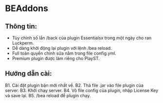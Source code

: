 # BEAddons
## Thông tin:
- Tùy chỉnh số lần /back của plugin Essentialsx trong một ngày cho ran Luckperm.
- Dễ dàng khởi động lại plugin với lệnh /bea reload.
- Full toàn quyền chỉnh sửa nằm trong file config.yml.
- Premium plugin được làm riêng cho PlayST.

## Hướng dẫn cài:
B1. Cài đặt plugin bản mới nhất về.
B2. Thả file .jar vào file plugin của server.
B3. Khởi chạy server.
B4. Vô file config của plugin, nhập License Key và save lại.
B5. /bea reload để plugin chạy.
